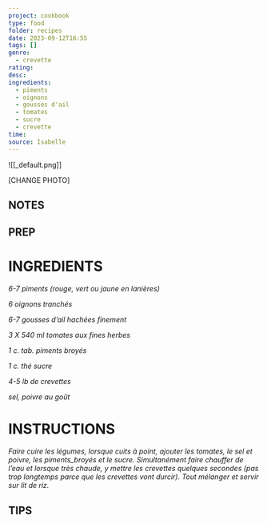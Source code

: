 ```yaml
---
project: cookbook
type: food
folder: recipes
date: 2023-09-12T16:55
tags: []
genre:
  - crevette
rating: 
desc: 
ingredients:
  - piments
  - oignons
  - gousses d'ail
  - tomates
  - sucre
  - crevette
time: 
source: Isabelle
---
```


![[_default.png]]

[CHANGE PHOTO]


## NOTES




## PREP


# INGREDIENTS

_6-7 piments (rouge, vert ou jaune en_
_lanières)_

_6 oignons tranchés_

_6-7 gousses d’ail hachées finement_

_3 X 540 ml tomates aux fines herbes_

_1 c. tab. piments broyés_

_1 c. thé sucre_

_4-5 lb de crevettes_

_sel, poivre au goût_



# INSTRUCTIONS

_Faire cuire les légumes, lorsque cuits à point,_
_ajouter les tomates, le sel et poivre, les_
_piments_broyés et le sucre. Simultanément_
_faire chauffer de l’eau et lorsque très chaude,_
_y mettre les crevettes quelques secondes_
_(pas trop longtemps parce que les crevettes_
_vont durcir). Tout mélanger et servir sur lit de_
_riz._


## TIPS



